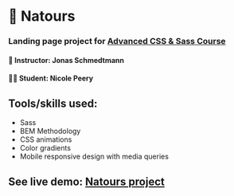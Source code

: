 # 🌱 Natours
### Landing page project for [Advanced CSS & Sass Course](https://www.udemy.com/share/1000cAAEMcdFhURHw=/)
#### 📓 Instructor: Jonas Schmedtmann
#### 👩‍💻 Student: Nicole Peery
## Tools/skills used:
* Sass
* BEM Methodology
* CSS animations
* Color gradients
* Mobile responsive design with media queries

## See live demo: [Natours project](https://nicolepdev.github.io/Natours/)
